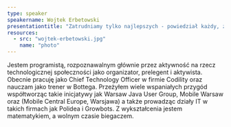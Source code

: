 ```yaml
---
type: speaker
speakername: Wojtek Erbetowski
presentationtitle: "Zatrudniamy tylko najlepszych - powiedział każdy, zawsze"
resources:
  - src: "wojtek-erbetowski.jpg"
    name: "photo"
---
```

Jestem programistą, rozpoznawalnym głównie przez aktywność na rzecz technologicznej społeczności jako organizator, prelegent i aktywista. Obecnie pracuję jako Chief Technology Officer w firmie Codility oraz nauczam jako trener w Bottega. Przeżyłem wiele wspaniałych przygód współtworząc takie inicjatywy jak Warsaw Java User Group, Mobile Warsaw oraz (Mobile Central Europe, Warsjawa) a także prowadząc działy IT w takich firmach jak Polidea i Growbots. Z wykształcenia jestem matematykiem, a wolnym czasie biegaczem.
